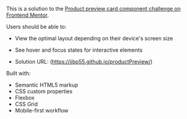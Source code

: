 This is a solution to the [Product preview card component challenge on Frontend Mentor](https://www.frontendmentor.io/challenges/product-preview-card-component-GO7UmttRfa).

Users should be able to:

- View the optimal layout depending on their device's screen size
- See hover and focus states for interactive elements

- Solution URL: (https://jjbp55.github.io/productPreview/)

Built with:

- Semantic HTML5 markup
- CSS custom properties
- Flexbox
- CSS Grid
- Mobile-first workflow